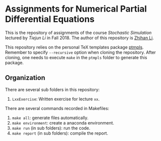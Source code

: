 # Assignments for Numerical Partial Differential Equations

This is the repository of assignments of the course *Stochastic Simulation* lectured by *Tiejun Li* in Fall 2018. The author of this repository is [Zhihan Li](mailto:lzh2016p@pku.edu.cn).

This repository relies on the personal TeX templates package [ptmpls](https://github.com/pppppass/ptmpls). Remember to specify `--recursive` option when cloning the repository. After cloning, one needs to execute `make` in the `ptmpls` folder to generate this package.

## Organization

There are several sub folders in this repository:
1. `LxxExercise`: Written exercise for lecture `xx`.

There are several commands recorded in Makefiles:
1. `make all`: generate files automatically.
2. `make environment`: create a anaconda environment.
3. `make run` (in sub folders): run the code.
4. `make report` (in sub folders): compile the report.  
